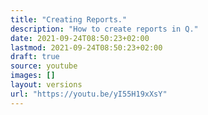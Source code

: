 ```yaml
---
title: "Creating Reports."
description: "How to create reports in Q."
date: 2021-09-24T08:50:23+02:00
lastmod: 2021-09-24T08:50:23+02:00
draft: true
source: youtube
images: []
layout: versions
url: "https://youtu.be/yI55H19xXsY"
---
```

